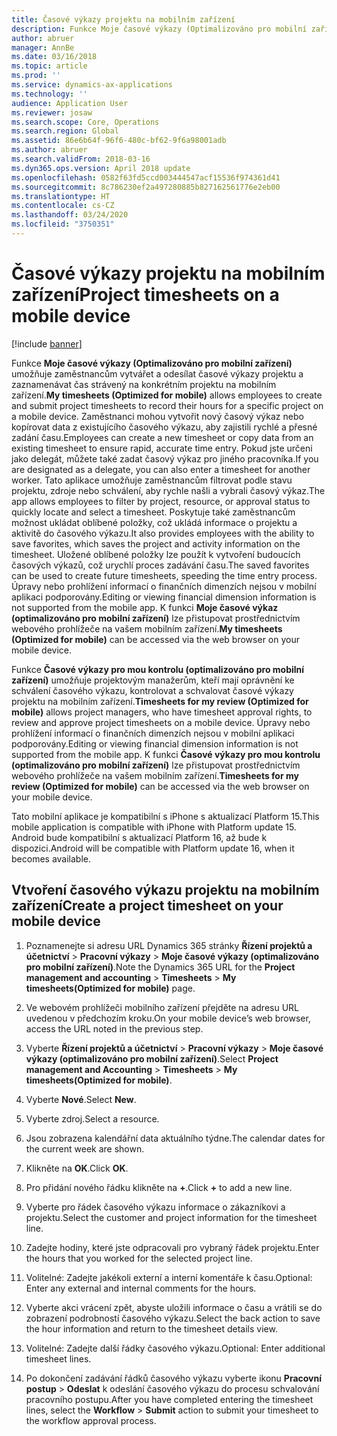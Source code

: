 ```yaml
---
title: Časové výkazy projektu na mobilním zařízení
description: Funkce Moje časové výkazy (Optimalizováno pro mobilní zařízení) umožňuje zaměstnancům vytvářet a odesílat časové výkazy projektu a zaznamenávat čas strávený na konkrétním projektu na mobilním zařízení.
author: abruer
manager: AnnBe
ms.date: 03/16/2018
ms.topic: article
ms.prod: ''
ms.service: dynamics-ax-applications
ms.technology: ''
audience: Application User
ms.reviewer: josaw
ms.search.scope: Core, Operations
ms.search.region: Global
ms.assetid: 86e6b64f-96f6-480c-bf62-9f6a98001adb
ms.author: abruer
ms.search.validFrom: 2018-03-16
ms.dyn365.ops.version: April 2018 update
ms.openlocfilehash: 0582f63fd5ccd003444547acf15536f974361d41
ms.sourcegitcommit: 8c786230ef2a497280885b827162561776e2eb00
ms.translationtype: HT
ms.contentlocale: cs-CZ
ms.lasthandoff: 03/24/2020
ms.locfileid: "3750351"
---
```

# <a name="project-timesheets-on-a-mobile-device"></a><span data-ttu-id="5b627-103">Časové výkazy projektu na mobilním zařízení</span><span class="sxs-lookup"><span data-stu-id="5b627-103">Project timesheets on a mobile device</span></span>

[!include [banner](../includes/banner.md)]

<span data-ttu-id="5b627-104">Funkce **Moje časové výkazy (Optimalizováno pro mobilní zařízení)** umožňuje zaměstnancům vytvářet a odesílat časové výkazy projektu a zaznamenávat čas strávený na konkrétním projektu na mobilním zařízení.</span><span class="sxs-lookup"><span data-stu-id="5b627-104">**My timesheets (Optimized for mobile)** allows employees to create and submit project timesheets to record their hours for a specific project on a mobile device.</span></span> <span data-ttu-id="5b627-105">Zaměstnanci mohou vytvořit nový časový výkaz nebo kopírovat data z existujícího časového výkazu, aby zajistili rychlé a přesné zadání času.</span><span class="sxs-lookup"><span data-stu-id="5b627-105">Employees can create a new timesheet or copy data from an existing timesheet to ensure rapid, accurate time entry.</span></span> <span data-ttu-id="5b627-106">Pokud jste určeni jako delegát, můžete také zadat časový výkaz pro jiného pracovníka.</span><span class="sxs-lookup"><span data-stu-id="5b627-106">If you are designated as a delegate, you can also enter a timesheet for another worker.</span></span> <span data-ttu-id="5b627-107">Tato aplikace umožňuje zaměstnancům filtrovat podle stavu projektu, zdroje nebo schválení, aby rychle našli a vybrali časový výkaz.</span><span class="sxs-lookup"><span data-stu-id="5b627-107">The app allows employees to filter by project, resource, or approval status to quickly locate and select a timesheet.</span></span> <span data-ttu-id="5b627-108">Poskytuje také zaměstnancům možnost ukládat oblíbené položky, což ukládá informace o projektu a aktivitě do časového výkazu.</span><span class="sxs-lookup"><span data-stu-id="5b627-108">It also provides employees with the ability to save favorites, which saves the project and activity information on the timesheet.</span></span> <span data-ttu-id="5b627-109">Uložené oblíbené položky lze použít k vytvoření budoucích časových výkazů, což urychlí proces zadávání času.</span><span class="sxs-lookup"><span data-stu-id="5b627-109">The saved favorites can be used to create future timesheets, speeding the time entry process.</span></span> <span data-ttu-id="5b627-110">Úpravy nebo prohlížení informací o finančních dimenzích nejsou v mobilní aplikaci podporovány.</span><span class="sxs-lookup"><span data-stu-id="5b627-110">Editing or viewing financial dimension information is not supported from the mobile app.</span></span> <span data-ttu-id="5b627-111">K funkci **Moje časové výkaz (optimalizováno pro mobilní zařízení)** lze přistupovat prostřednictvím webového prohlížeče na vašem mobilním zařízení.</span><span class="sxs-lookup"><span data-stu-id="5b627-111">**My timesheets (Optimized for mobile)** can be accessed via the web browser on your mobile device.</span></span>

<span data-ttu-id="5b627-112">Funkce **Časové výkazy pro mou kontrolu (optimalizováno pro mobilní zařízení)** umožňuje projektovým manažerům, kteří mají oprávnění ke schválení časového výkazu, kontrolovat a schvalovat časové výkazy projektu na mobilním zařízení.</span><span class="sxs-lookup"><span data-stu-id="5b627-112">**Timesheets for my review (Optimized for mobile)** allows project managers, who have timesheet approval rights, to review and approve project timesheets on a mobile device.</span></span> <span data-ttu-id="5b627-113">Úpravy nebo prohlížení informací o finančních dimenzích nejsou v mobilní aplikaci podporovány.</span><span class="sxs-lookup"><span data-stu-id="5b627-113">Editing or viewing financial dimension information is not supported from the mobile app.</span></span> <span data-ttu-id="5b627-114">K funkci **Časové výkazy pro mou kontrolu (optimalizováno pro mobilní zařízení)** lze přistupovat prostřednictvím webového prohlížeče na vašem mobilním zařízení.</span><span class="sxs-lookup"><span data-stu-id="5b627-114">**Timesheets for my review (Optimized for mobile)** can be accessed via the web browser on your mobile device.</span></span>

<span data-ttu-id="5b627-115">Tato mobilní aplikace je kompatibilní s iPhone s aktualizací Platform 15.</span><span class="sxs-lookup"><span data-stu-id="5b627-115">This mobile application is compatible with iPhone with Platform update 15.</span></span>
<span data-ttu-id="5b627-116">Android bude kompatibilní s aktualizací Platform 16, až bude k dispozici.</span><span class="sxs-lookup"><span data-stu-id="5b627-116">Android will be compatible with Platform update 16, when it becomes available.</span></span>

## <a name="create-a-project-timesheet-on-your-mobile-device"></a><span data-ttu-id="5b627-117">Vtvoření časového výkazu projektu na mobilním zařízení</span><span class="sxs-lookup"><span data-stu-id="5b627-117">Create a project timesheet on your mobile device</span></span>

1.  <span data-ttu-id="5b627-118">Poznamenejte si adresu URL Dynamics 365 stránky **Řízení projektů a účetnictví** \> **Pracovní výkazy** \> **Moje časové výkazy (optimalizováno pro mobilní zařízení)**.</span><span class="sxs-lookup"><span data-stu-id="5b627-118">Note the Dynamics 365 URL for the **Project management and accounting** \> **Timesheets** \> **My timesheets(Optimized for mobile)** page.</span></span>

2.  <span data-ttu-id="5b627-119">Ve webovém prohlížeči mobilního zařízení přejděte na adresu URL uvedenou v předchozím kroku.</span><span class="sxs-lookup"><span data-stu-id="5b627-119">On your mobile device’s web browser, access the URL noted in the previous step.</span></span>
 
3.  <span data-ttu-id="5b627-120">Vyberte **Řízení projektů a účetnictví** \> **Pracovní výkazy** \> **Moje časové výkazy (optimalizováno pro mobilní zařízení)**.</span><span class="sxs-lookup"><span data-stu-id="5b627-120">Select **Project management and Accounting** \> **Timesheets** \> **My timesheets(Optimized for mobile)**.</span></span>

4.  <span data-ttu-id="5b627-121">Vyberte **Nové**.</span><span class="sxs-lookup"><span data-stu-id="5b627-121">Select **New**.</span></span>

5.  <span data-ttu-id="5b627-122">Vyberte zdroj.</span><span class="sxs-lookup"><span data-stu-id="5b627-122">Select a resource.</span></span>

6.  <span data-ttu-id="5b627-123">Jsou zobrazena kalendářní data aktuálního týdne.</span><span class="sxs-lookup"><span data-stu-id="5b627-123">The calendar dates for the current week are shown.</span></span>

7.  <span data-ttu-id="5b627-124">Klikněte na **OK**.</span><span class="sxs-lookup"><span data-stu-id="5b627-124">Click **OK**.</span></span>

8.  <span data-ttu-id="5b627-125">Pro přidání nového řádku klikněte na **+**.</span><span class="sxs-lookup"><span data-stu-id="5b627-125">Click **+** to add a new line.</span></span>

9.  <span data-ttu-id="5b627-126">Vyberte pro řádek časového výkazu informace o zákazníkovi a projektu.</span><span class="sxs-lookup"><span data-stu-id="5b627-126">Select the customer and project information for the timesheet line.</span></span>

10. <span data-ttu-id="5b627-127">Zadejte hodiny, které jste odpracovali pro vybraný řádek projektu.</span><span class="sxs-lookup"><span data-stu-id="5b627-127">Enter the hours that you worked for the selected project line.</span></span>

11. <span data-ttu-id="5b627-128">Volitelné: Zadejte jakékoli externí a interní komentáře k času.</span><span class="sxs-lookup"><span data-stu-id="5b627-128">Optional: Enter any external and internal comments for the hours.</span></span>

12. <span data-ttu-id="5b627-129">Vyberte akci vrácení zpět, abyste uložili informace o času a vrátili se do zobrazení podrobností časového výkazu.</span><span class="sxs-lookup"><span data-stu-id="5b627-129">Select the back action to save the hour information and return to the timesheet details view.</span></span>

13. <span data-ttu-id="5b627-130">Volitelné: Zadejte další řádky časového výkazu.</span><span class="sxs-lookup"><span data-stu-id="5b627-130">Optional: Enter additional timesheet lines.</span></span>

14. <span data-ttu-id="5b627-131">Po dokončení zadávání řádků časového výkazu vyberte ikonu **Pracovní postup** \> **Odeslat** k odeslání časového výkazu do procesu schvalování pracovního postupu.</span><span class="sxs-lookup"><span data-stu-id="5b627-131">After you have completed entering the timesheet lines, select the **Workflow** \> **Submit** action to submit your timesheet to the workflow approval process.</span></span>
